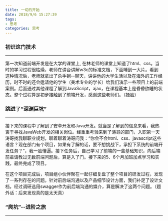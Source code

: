 ```yaml
---
title: 一切的开始
date: 2018/9/6 15:27:39
tags:
- 思考
categories: 思考
---
```

### 初识这门技术
------
第一次知道前端开发是在大学的课堂上, 在林老师的课堂上知道了html、css。当时的学习过程很枯燥，老师在讲台讲解w3c的标准文档，下面睡到一大片。看到这种情况后，老师就拿出了杀手锏<!-- more -->--聊天，讲讲他的大学生活以及在海外的工作经历，时不时的还会邀请他的学生（美术专业的学长）给我们演示一些项目上的前端案例。后面通过其他课程了解到JavaScript，ajax，在课程基本上是昏昏欲睡的状态。整个过程算是初步接触到了前端开发，感谢这些老师们。（捂脸）
### 跳进了“深渊巨坑”
-----
接下来的课程中了解到了安卓开发和Java开发。就当是了解到的信息来看，我热衷于寻找JavaWeb开发的相关岗位。经重重考验来到了涛哥的部门，入职第一天涛哥找我聊职业规划，聊着聊着涛哥问我：“你会不会html、css、javascript这些语言？现在部门有个项目，如果有了解的话，要不想挑战下，承担下系统的前端开发任务？”，我一脸懵逼。接下任务后，自己学习了前端的一些基础知识，向后端前辈请教过无数前端问题后，算是入了门。接下来的5、6个月加班加点学习和实践，最终完成了项目。

在这个项目完成后，项目组小伙伴聚在一起仔细复盘了整个项目的研发过程，发现了一系列存在的问题。针对前后端沟通以及产品细节设计方面，我们补足了设计文档，经过调研选用swagger作为前后端沟通的媒介，算是解决了这两个问题。（题外话：后来发现真的是太天真）
### “爬坑”--进阶之旅
------
